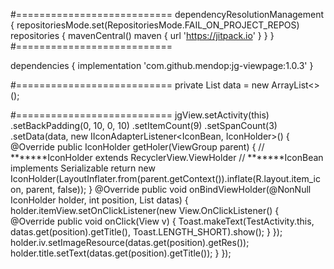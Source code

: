 
#===========================
dependencyResolutionManagement {
		repositoriesMode.set(RepositoriesMode.FAIL_ON_PROJECT_REPOS)
		repositories {
			mavenCentral()
			maven { url 'https://jitpack.io' }
		}
	}
#===========================

dependencies {
	       implementation 'com.github.mendop:jg-viewpage:1.0.3'
	}

#===========================
 private List<IconBean> data = new ArrayList<>();

#===========================
   jgView.setActivity(this)
                 .setBackPadding(0, 10, 0, 10)
                 .setItemCount(9)
                .setSpanCount(3)
                .setData(data, new IIconAdapterListener<IconBean, IconHolder>() {
                    @Override
                    public IconHolder getHoler(ViewGroup parent) {
                        // *******IconHolder extends RecyclerView.ViewHolder
                       // *******IconBean implements Serializable 
                        return new IconHolder(LayoutInflater.from(parent.getContext()).inflate(R.layout.item_icon, parent, false));
                    }
                    @Override
                   public void onBindViewHolder(@NonNull IconHolder holder, int position, List<IconBean> datas) {
                       holder.itemView.setOnClickListener(new View.OnClickListener() {
                           @Override
                          public void onClick(View v) {
                               Toast.makeText(TestActivity.this, datas.get(position).getTitle(), Toast.LENGTH_SHORT).show();
                           }
                       });
                       holder.iv.setImageResource(datas.get(position).getRes());
                       holder.title.setText(datas.get(position).getTitle());
                   }
               });
 
